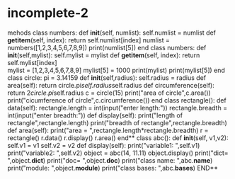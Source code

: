 # incomplete-2
mehods
class numbers:
    def __init__(self, numlist):
        self.numlist = numlist
    def __getitem__(self, index):
        return self.numlist[index]
numlist = numbers([1,2,3,4,5,6,7,8,9])
print(numlist[5])
end
class numbers:
    def __init__(self,mylist):
        self.mylist = mylist
    def __getitem__(self, index):
        return self.mylist[index]    
mylist = [1,2,3,4,5,6,7,8,9]
mylist[5] = 1000
print(mylist)
print(mylist[5])
end
class circle:
    pi = 3.14159
    def __init__(self,radius):
        self.radius = radius
    def area(self):
        return circle.pi*self.radius*self.radius
    def circumference(self):
        return 2*circle.pi*self.radius
c = circle(15)
print("area of circle",c.area())
print("cicumference of circle",c.circumference())
end
class rectangle():
    def data(self):
        rectangle.length = int(input("enter length:"))
        rectangle.breadth = int(input("enter breadth:"))
    def display(self):
        print("length of rectangle",rectangle.length)
        print("breadth of rectangle",rectangle.breadth)
    def area(self):
        print("area = ",rectangle.length*rectangle.breadth)
r = rectangle()
r.data()
r.display()
r.area()
end**
class abc():
    def __init__(self, v1,v2):
        self.v1 = v1
        self.v2 = v2
    def display(self):
        print("variable1: ",self.v1)
        print("variable2: ",self.v2)
object = abc(14, 11.11)
object.display()
print("dict= ",object.__dict__)
print("doc= ",object.__doc__)
print("class name: ",abc.__name__)
print("module: ",object.__module__)
print("class bases: ",abc.__bases__)
END**

